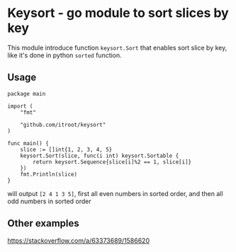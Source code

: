 # Keysort - go module to sort slices by key

This module introduce function `keysort.Sort` that enables sort slice by key, like it's done in python `sorted` function.

## Usage

```golang
package main

import (
	"fmt"

	"github.com/itroot/keysort"
)

func main() {
	slice := []int{1, 2, 3, 4, 5}
	keysort.Sort(slice, func(i int) keysort.Sortable {
		return keysort.Sequence{slice[i]%2 == 1, slice[i]}
	})
	fmt.Println(slice)
}
```

will output `[2 4 1 3 5]`, first all even numbers in sorted order, and then all odd numbers in sorted order

## Other examples
https://stackoverflow.com/a/63373689/1586620


